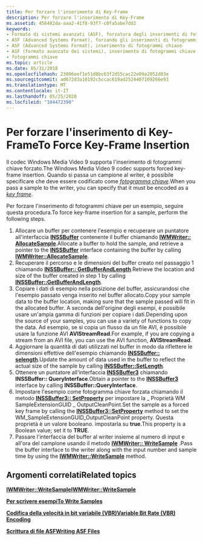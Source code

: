 ```yaml
---
title: Per forzare l'inserimento di Key-Frame
description: Per forzare l'inserimento di Key-Frame
ms.assetid: 456482da-aaa2-41f8-93f7-c0fa5abe7dd2
keywords:
- Formato di sistemi avanzati (ASF), forzatura degli inserimenti di fotogrammi chiave
- ASF (Advanced Systems Format), forzando gli inserimenti di fotogrammi chiave
- ASF (Advanced Systems Format), inserimento di fotogrammi chiave
- ASF (formato avanzato dei sistemi), inserimento di fotogrammi chiave
- fotogrammi chiave
ms.topic: article
ms.date: 05/31/2018
ms.openlocfilehash: 23006eef1e51d8bc63f2d55cac22e09a2052d83e
ms.sourcegitcommit: ad672d3a10192c5ccac619ad2524407109266e93
ms.translationtype: MT
ms.contentlocale: it-IT
ms.lasthandoff: 05/25/2020
ms.locfileid: "104472390"
---
```

# <a name="to-force-key-frame-insertion"></a><span data-ttu-id="5aefd-108">Per forzare l'inserimento di Key-Frame</span><span class="sxs-lookup"><span data-stu-id="5aefd-108">To Force Key-Frame Insertion</span></span>

<span data-ttu-id="5aefd-109">Il codec Windows Media Video 9 supporta l'inserimento di fotogrammi chiave forzato.</span><span class="sxs-lookup"><span data-stu-id="5aefd-109">The Windows Media Video 9 codec supports forced key-frame insertion.</span></span> <span data-ttu-id="5aefd-110">Quando si passa un campione al writer, è possibile specificare che deve essere codificato come [*fotogramma chiave*](wmformat-glossary.md).</span><span class="sxs-lookup"><span data-stu-id="5aefd-110">When you pass a sample to the writer, you can specify that it must be encoded as a [*key frame*](wmformat-glossary.md).</span></span>

<span data-ttu-id="5aefd-111">Per forzare l'inserimento di fotogrammi chiave per un esempio, seguire questa procedura.</span><span class="sxs-lookup"><span data-stu-id="5aefd-111">To force key-frame insertion for a sample, perform the following steps.</span></span>

1.  <span data-ttu-id="5aefd-112">Allocare un buffer per contenere l'esempio e recuperare un puntatore all'interfaccia [**INSSBuffer**](/previous-versions/windows/desktop/api/wmsbuffer/nn-wmsbuffer-inssbuffer) contenente il buffer chiamando [**IWMWriter:: AllocateSample**](/previous-versions/windows/desktop/api/Wmsdkidl/nf-wmsdkidl-iwmwriter-allocatesample).</span><span class="sxs-lookup"><span data-stu-id="5aefd-112">Allocate a buffer to hold the sample, and retrieve a pointer to the [**INSSBuffer**](/previous-versions/windows/desktop/api/wmsbuffer/nn-wmsbuffer-inssbuffer) interface containing the buffer by calling [**IWMWriter::AllocateSample**](/previous-versions/windows/desktop/api/Wmsdkidl/nf-wmsdkidl-iwmwriter-allocatesample).</span></span>
2.  <span data-ttu-id="5aefd-113">Recuperare il percorso e le dimensioni del buffer creato nel passaggio 1 chiamando [**INSSBuffer:: GetBufferAndLength**](/previous-versions/windows/desktop/api/Wmsbuffer/nf-wmsbuffer-inssbuffer-getbufferandlength).</span><span class="sxs-lookup"><span data-stu-id="5aefd-113">Retrieve the location and size of the buffer created in step 1 by calling [**INSSBuffer::GetBufferAndLength**](/previous-versions/windows/desktop/api/Wmsbuffer/nf-wmsbuffer-inssbuffer-getbufferandlength).</span></span>
3.  <span data-ttu-id="5aefd-114">Copiare i dati di esempio nella posizione del buffer, assicurandosi che l'esempio passato venga inserito nel buffer allocato.</span><span class="sxs-lookup"><span data-stu-id="5aefd-114">Copy your sample data to the buffer location, making sure that the sample passed will fit in the allocated buffer.</span></span> <span data-ttu-id="5aefd-115">A seconda dell'origine degli esempi, è possibile usare un'ampia gamma di funzioni per copiare i dati.</span><span class="sxs-lookup"><span data-stu-id="5aefd-115">Depending upon the source of your samples, you can use a variety of functions to copy the data.</span></span> <span data-ttu-id="5aefd-116">Ad esempio, se si copia un flusso da un file AVI, è possibile usare la funzione AVI **AVIStreamRead**.</span><span class="sxs-lookup"><span data-stu-id="5aefd-116">For example, if you are copying a stream from an AVI file, you can use the AVI function, **AVIStreamRead**.</span></span>
4.  <span data-ttu-id="5aefd-117">Aggiornare la quantità di dati utilizzati nel buffer in modo da riflettere le dimensioni effettive dell'esempio chiamando [**INSSBuffer:: selength**](/previous-versions/windows/desktop/api/Wmsbuffer/nf-wmsbuffer-inssbuffer-setlength).</span><span class="sxs-lookup"><span data-stu-id="5aefd-117">Update the amount of data used in the buffer to reflect the actual size of the sample by calling [**INSSBuffer::SetLength**](/previous-versions/windows/desktop/api/Wmsbuffer/nf-wmsbuffer-inssbuffer-setlength).</span></span>
5.  <span data-ttu-id="5aefd-118">Ottenere un puntatore all'interfaccia [**INSSBuffer3**](/previous-versions/windows/desktop/api/wmsbuffer/nn-wmsbuffer-inssbuffer3) chiamando **INSSBuffer:: QueryInterface**.</span><span class="sxs-lookup"><span data-stu-id="5aefd-118">Obtain a pointer to the [**INSSBuffer3**](/previous-versions/windows/desktop/api/wmsbuffer/nn-wmsbuffer-inssbuffer3) interface by calling **INSSBuffer::QueryInterface**.</span></span>
6.  <span data-ttu-id="5aefd-119">Impostare l'esempio come fotogramma chiave forzata chiamando il metodo [**INSSBuffer3:: SetProperty**](/previous-versions/windows/desktop/api/Wmsbuffer/nf-wmsbuffer-inssbuffer3-setproperty) per impostare la \_ Proprietà WM SampleExtensionGUID \_ OutputCleanPoint.</span><span class="sxs-lookup"><span data-stu-id="5aefd-119">Set the sample as a forced key frame by calling the [**INSSBuffer3::SetProperty**](/previous-versions/windows/desktop/api/Wmsbuffer/nf-wmsbuffer-inssbuffer3-setproperty) method to set the WM\_SampleExtensionGUID\_OutputCleanPoint property.</span></span> <span data-ttu-id="5aefd-120">Questa proprietà è un valore booleano. impostarla su **true**.</span><span class="sxs-lookup"><span data-stu-id="5aefd-120">This property is a Boolean value; set it to **TRUE**.</span></span>
7.  <span data-ttu-id="5aefd-121">Passare l'interfaccia del buffer al writer insieme al numero di input e all'ora del campione usando il metodo [**IWMWriter:: WriteSample**](/previous-versions/windows/desktop/api/Wmsdkidl/nf-wmsdkidl-iwmwriter-writesample) .</span><span class="sxs-lookup"><span data-stu-id="5aefd-121">Pass the buffer interface to the writer along with the input number and sample time by using the [**IWMWriter::WriteSample**](/previous-versions/windows/desktop/api/Wmsdkidl/nf-wmsdkidl-iwmwriter-writesample) method.</span></span>

## <a name="related-topics"></a><span data-ttu-id="5aefd-122">Argomenti correlati</span><span class="sxs-lookup"><span data-stu-id="5aefd-122">Related topics</span></span>

<dl> <dt>

[<span data-ttu-id="5aefd-123">**IWMWriter::WriteSample**</span><span class="sxs-lookup"><span data-stu-id="5aefd-123">**IWMWriter::WriteSample**</span></span>](/previous-versions/windows/desktop/api/Wmsdkidl/nf-wmsdkidl-iwmwriter-writesample)
</dt> <dt>

[<span data-ttu-id="5aefd-124">**Per scrivere esempi**</span><span class="sxs-lookup"><span data-stu-id="5aefd-124">**To Write Samples**</span></span>](to-write-samples.md)
</dt> <dt>

[<span data-ttu-id="5aefd-125">**Codifica della velocità in bit variabile (VBR)**</span><span class="sxs-lookup"><span data-stu-id="5aefd-125">**Variable Bit Rate (VBR) Encoding**</span></span>](variable-bit-rate--vbr--encoding.md)
</dt> <dt>

[<span data-ttu-id="5aefd-126">**Scrittura di file ASF**</span><span class="sxs-lookup"><span data-stu-id="5aefd-126">**Writing ASF Files**</span></span>](writing-asf-files.md)
</dt> </dl>

 

 




